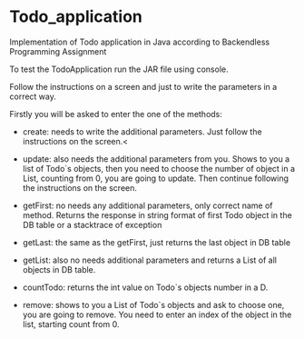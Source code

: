 # Todo_application
Implementation of Todo application in Java according to Backendless Programming Assignment

To test the TodoApplication run the JAR file using console. 

Follow the instructions on a screen and just to write the parameters in a correct way.

Firstly you will be asked to enter the one of the methods:

- create: needs to write the additional parameters. Just follow the instructions on the screen.<

- update: also needs the additional parameters from you. Shows to you a list of Todo`s objects, then you need to choose the number of object in a List, counting from 0, you are going to update. Then continue following the instructions on the screen.

- getFirst: no needs any additional parameters, only correct name of method. Returns the response in string format of first Todo object in the DB table or a stacktrace of exception

- getLast: the same as the getFirst, just returns the last object in DB table</p>

- getList: also no needs additional parameters and returns a List of all objects in DB table.

- countTodo: returns the int value on Todo`s objects number in a D.

- remove: shows to you a List of Todo`s objects and ask to choose one, you are going to remove. You need to enter an index of the object in the list, starting count from 0.
